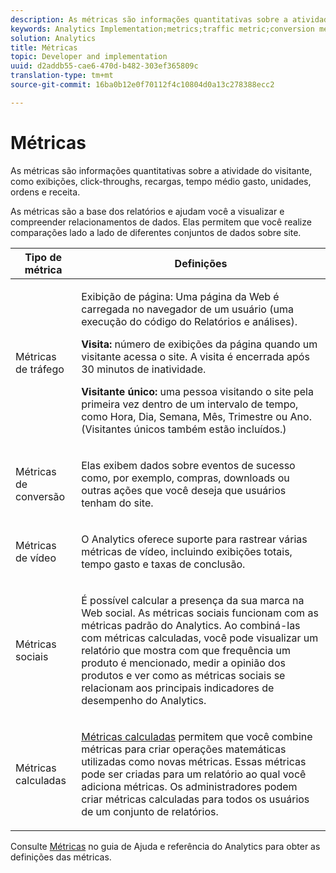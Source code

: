 ```yaml
---
description: As métricas são informações quantitativas sobre a atividade do visitante, como exibições, click-throughs, recargas, tempo médio gasto, unidades, ordens e receita.
keywords: Analytics Implementation;metrics;traffic metric;conversion metric;video metric;social metric;calculated metric;page view;visit;unique visitor
solution: Analytics
title: Métricas
topic: Developer and implementation
uuid: d2addb55-cae6-470d-b482-303ef365809c
translation-type: tm+mt
source-git-commit: 16ba0b12e0f70112f4c10804d0a13c278388ecc2

---
```



# Métricas

As métricas são informações quantitativas sobre a atividade do visitante, como exibições, click-throughs, recargas, tempo médio gasto, unidades, ordens e receita.

As métricas são a base dos relatórios e ajudam você a visualizar e compreender relacionamentos de dados. Elas permitem que você realize comparações lado a lado de diferentes conjuntos de dados sobre site.

<table id="table_2FA18126829241DE897CFCE9BAE9F4AD"> 
 <thead> 
  <tr> 
   <th colname="col1" class="entry"> Tipo de métrica </th> 
   <th colname="col2" class="entry"> Definições </th> 
  </tr> 
 </thead>
 <tbody> 
  <tr> 
   <td colname="col1"> <p>Métricas de tráfego </p> </td> 
   <td colname="col2"> <p> <b></b> Exibição de página: Uma página da Web é carregada no navegador de um usuário (uma execução do código do Relatórios e análises). </p> <p> <b>Visita:</b> número de exibições da página quando um visitante acessa o site. A visita é encerrada após 30 minutos de inatividade. </p> <p> <b>Visitante único:</b> uma pessoa visitando o site pela primeira vez dentro de um intervalo de tempo, como Hora, Dia, Semana, Mês, Trimestre ou Ano. (Visitantes únicos também estão incluídos.) </p> </td> 
  </tr> 
  <tr> 
   <td colname="col1"> <p>Métricas de conversão </p> </td> 
   <td colname="col2"> <p> Elas exibem dados sobre eventos de sucesso como, por exemplo, compras, downloads ou outras ações que você deseja que usuários tenham do site. </p> </td> 
  </tr> 
  <tr> 
   <td colname="col1"> <p>Métricas de vídeo </p> </td> 
   <td colname="col2"> <p>O Analytics oferece suporte para rastrear várias métricas de vídeo, incluindo exibições totais, tempo gasto e taxas de conclusão. </p> </td> 
  </tr> 
  <tr> 
   <td colname="col1"> <p>Métricas sociais </p> </td> 
   <td colname="col2"> <p> É possível calcular a presença da sua marca na Web social. As métricas sociais funcionam com as métricas padrão do Analytics. Ao combiná-las com métricas calculadas, você pode visualizar um relatório que mostra com que frequência um produto é mencionado, medir a opinião dos produtos e ver como as métricas sociais se relacionam aos principais indicadores de desempenho do Analytics. </p> </td> 
  </tr> 
  <tr> 
   <td colname="col1"> <p>Métricas calculadas </p> </td> 
   <td colname="col2"> <p><a href="https://marketing.adobe.com/resources/help/en_US/reference/calculated_metric.html">Métricas calculadas</a> permitem que você combine métricas para criar operações matemáticas utilizadas como novas métricas. Essas métricas pode ser criadas para um relatório ao qual você adiciona métricas. Os administradores podem criar métricas calculadas para todos os usuários de um conjunto de relatórios. </p> </td> 
  </tr> 
 </tbody> 
</table>

Consulte [Métricas](https://marketing.adobe.com/resources/help/en_US/reference/metrics.html) no guia de Ajuda e referência do Analytics para obter as definições das métricas.
